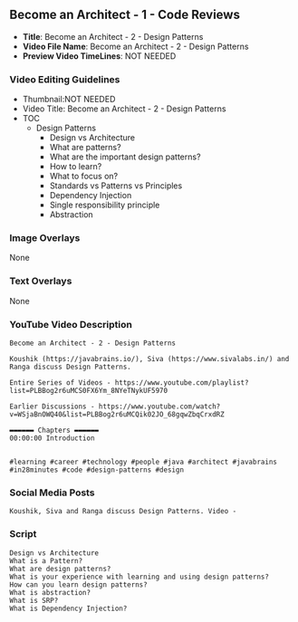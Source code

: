 ## Become an Architect - 1 - Code Reviews

- **Title**: Become an Architect - 2 - Design Patterns
- **Video File Name**: Become an Architect - 2 - Design Patterns
- **Preview Video TimeLines**: NOT NEEDED

### Video Editing Guidelines

- Thumbnail:NOT NEEDED
- Video Title: Become an Architect - 2 - Design Patterns
- TOC
	- Design Patterns
		- Design vs Architecture
		- What are patterns?
		- What are the important design patterns?
		- How to learn?
		- What to focus on?
		- Standards vs Patterns vs Principles
		- Dependency Injection
		- Single responsibility principle
		- Abstraction

### Image Overlays

None

### Text Overlays

None

### YouTube Video Description

```
Become an Architect - 2 - Design Patterns

Koushik (https://javabrains.io/), Siva (https://www.sivalabs.in/) and Ranga discuss Design Patterns.

Entire Series of Videos - https://www.youtube.com/playlist?list=PLBBog2r6uMCS0FX6Ym_8NYeTNykUF5970

Earlier Discussions - https://www.youtube.com/watch?v=WSjaBnOWQ40&list=PLBBog2r6uMCQik02JO_68gqwZbqCrxdRZ

▬▬▬▬▬▬ Chapters ▬▬▬▬▬▬ 
00:00:00 Introduction


#learning #career #technology #people #java #architect #javabrains #in28minutes #code #design-patterns #design
```

### Social Media Posts


```
Koushik, Siva and Ranga discuss Design Patterns. Video - 
```

### Script

```
Design vs Architecture
What is a Pattern?
What are design patterns?
What is your experience with learning and using design patterns?
How can you learn design patterns?
What is abstraction?
What is SRP?
What is Dependency Injection?
```